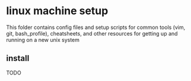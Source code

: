 # linux machine setup

This folder contains config files and setup scripts for common tools (vim, git, bash_profile),
cheatsheets, and other resources for getting up and running on a new unix system

## install
TODO